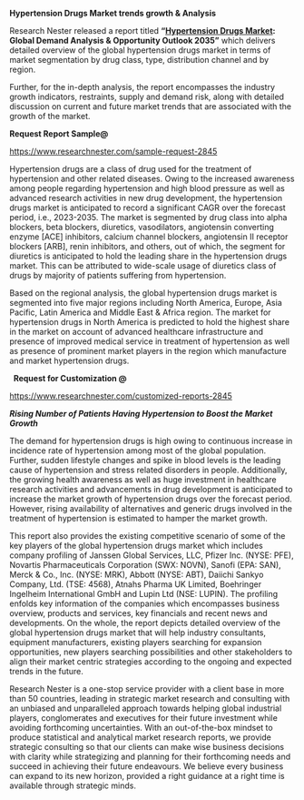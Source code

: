 ﻿**Hypertension Drugs Market <a name="_hlk169255922"></a>trends growth & Analysis**

Research Nester released a report titled **“[Hypertension Drugs Market](https://www.researchnester.com/reports/hypertension-drugs-market/2845): Global Demand Analysis & Opportunity Outlook 2035”** which delivers detailed overview of the global hypertension drugs market in terms of market segmentation by drug class, type, distribution channel and by region.

Further, for the in-depth analysis, the report encompasses the industry growth indicators, restraints, supply and demand risk, along with detailed discussion on current and future market trends that are associated with the growth of the market.

**Request Report Sample@**

<https://www.researchnester.com/sample-request-2845> 

Hypertension drugs are a class of drug used for the treatment of hypertension and other related diseases. Owing to the increased awareness among people regarding hypertension and high blood pressure as well as advanced research activities in new drug development, the hypertension drugs market is anticipated to record a significant CAGR over the forecast period, i.e., 2023-2035. The market is segmented by drug class into alpha blockers, beta blockers, diuretics, vasodilators, angiotensin converting enzyme [ACE] inhibitors, calcium channel blockers, angiotensin II receptor blockers [ARB], renin inhibitors, and others, out of which, the segment for diuretics is anticipated to hold the leading share in the hypertension drugs market. This can be attributed to wide-scale usage of diuretics class of drugs by majority of patients suffering from hypertension. 

Based on the regional analysis, the global hypertension drugs market is segmented into five major regions including North America, Europe, Asia Pacific, Latin America and Middle East & Africa region. The market for hypertension drugs in North America is predicted to hold the highest share in the market on account of advanced healthcare infrastructure and presence of improved medical service in treatment of hypertension as well as presence of prominent market players in the region which manufacture and market hypertension drugs. 

` `**Request for Customization @**

<https://www.researchnester.com/customized-reports-2845> 

***Rising Number of Patients Having Hypertension to Boost the Market Growth***

The demand for hypertension drugs is high owing to continuous increase in incidence rate of hypertension among most of the global population. Further, sudden lifestyle changes and spike in blood levels is the leading cause of hypertension and stress related disorders in people. Additionally, the growing health awareness as well as huge investment in healthcare research activities and advancements in drug development is anticipated to increase the market growth of hypertension drugs over the forecast period. However, rising availability of alternatives and generic drugs involved in the treatment of hypertension is estimated to hamper the market growth.

This report also provides the existing competitive scenario of some of the key players of the global hypertension drugs market which includes company profiling of <a name="_hlk40073743"></a>Janssen Global Services, LLC, Pfizer Inc.<a name="_hlk40073737"></a> (NYSE: PFE), Novartis Pharmaceuticals Corporation (SWX: NOVN), Sanofi (EPA: SAN), Merck & Co., Inc. (NYSE: MRK), Abbott (NYSE: ABT), Daiichi Sankyo Company, Ltd. (TSE: 4568), Atnahs Pharma UK Limited, Boehringer Ingelheim International GmbH and Lupin Ltd (NSE: LUPIN). The profiling enfolds key information of the companies which encompasses business overview, products and services, key financials and recent news and developments. On the whole, the report depicts detailed overview of the global hypertension drugs market that will help industry consultants, equipment manufacturers, existing players searching for expansion opportunities, new players searching possibilities and other stakeholders to align their market centric strategies according to the ongoing and expected trends in the future.

Research Nester is a one-stop service provider with a client base in more than 50 countries, leading in strategic market research and consulting with an unbiased and unparalleled approach towards helping global industrial players, conglomerates and executives for their future investment while avoiding forthcoming uncertainties. With an out-of-the-box mindset to produce statistical and analytical market research reports, we provide strategic consulting so that our clients can make wise business decisions with clarity while strategizing and planning for their forthcoming needs and succeed in achieving their future endeavours. We believe every business can expand to its new horizon, provided a right guidance at a right time is available through strategic minds. 


